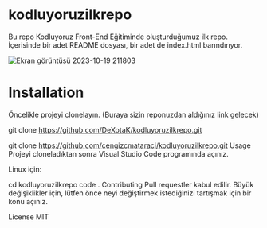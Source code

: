 # kodluyoruzilkrepo
Bu repo Kodluyoruz Front-End Eğitiminde oluşturduğumuz ilk repo. İçerisinde bir adet README dosyası, bir adet de index.html barındırıyor.

![Ekran görüntüsü 2023-10-19 211803](https://github.com/DeXotaK/kodluyoruzilkrepo/assets/123509947/82842038-e057-40d1-b7e5-10d7ba456c3f)


# Installation
Öncelikle projeyi clonelayın. (Buraya sizin reponuzdan aldığınız link gelecek)

git clone https://github.com/DeXotaK/kodluyoruzilkrepo.git

git clone https://github.com/cengizcmataraci/kodluyoruzilkrepo.git
Usage
Projeyi cloneladıktan sonra Visual Studio Code programında açınız.

Linux için:

cd kodluyoruzilkrepo
code .
Contributing
Pull requestler kabul edilir. Büyük değişiklikler için, lütfen önce neyi değiştirmek istediğinizi tartışmak için bir konu açınız.

License
MIT
